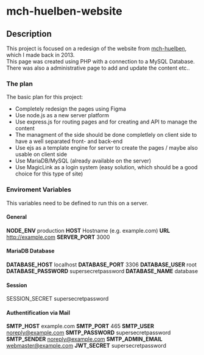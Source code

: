 # mch-huelben-website

## Description
This project is focused on a redesign of the website from [mch-huelben](https://old.mch-huelben.de), which I made back in 2013.  
This page was created using PHP with a connection to a MySQL Database. There was also a administrative page to add and update the content etc..

### The plan
The basic plan for this project:
- Completely redesign the pages using Figma
- Use node.js as a new server platform
- Use express.js for routing pages and for creating and API to manage the content
- The managment of the side should be done completlely on client side to have a well separated front- and back-end
- Use ejs as a template engine for server to create the pages / maybe also usable on client side
- Use MariaDB/MySQL (already available on the server)
- Use MagicLink as a login system (easy solution, which should be a good choice for this type of site)



### Enviroment Variables
This variables need to be defined to run this on a server.

#### General
**NODE_ENV** production
**HOST** Hostname (e.g. example.com)
**URL** http://example.com
**SERVER_PORT** 3000

#### MariaDB Database
**DATABASE_HOST** localhost
**DATABASE_PORT** 3306
**DATABASE_USER** root
**DATABASE_PASSWORD** supersecretpassword
**DATABASE_NAME** database

#### Session
SESSION_SECRET supersecretpassword

#### Authentification via Mail
**SMTP_HOST** example.com
**SMTP_PORT** 465
**SMTP_USER** noreply@example.com
**SMTP_PASSWORD** supersecretpassword
**SMTP_SENDER** noreply@example.com
**SMTP_ADMIN_EMAIL** webmaster@example.com
**JWT_SECRET** supersecretpassword
